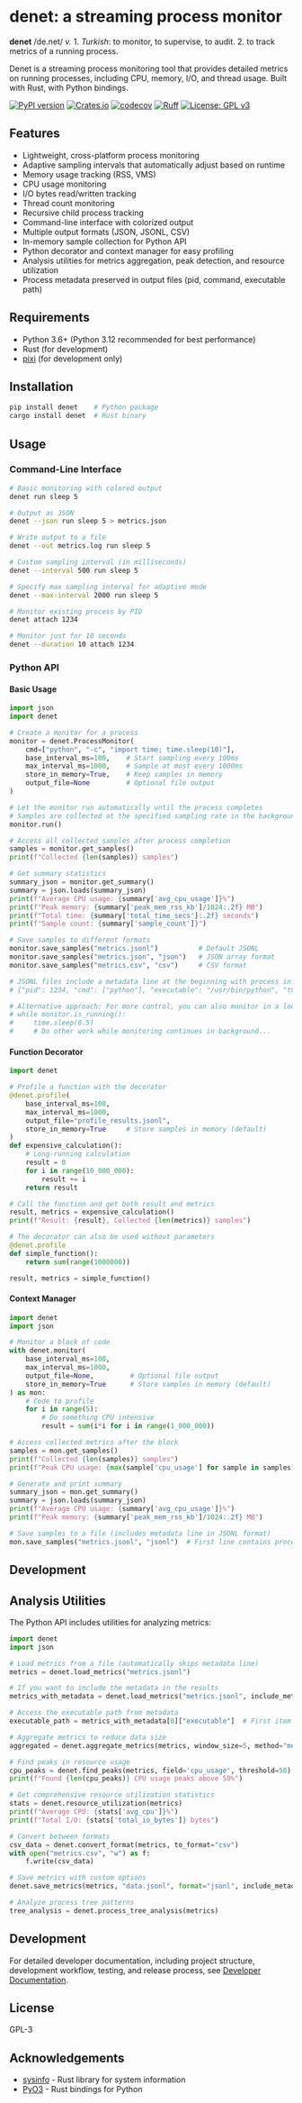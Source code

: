 # denet: a streaming process monitor

**denet** /de.net/ _v._ 1. _Turkish_: to monitor, to supervise, to audit. 2. to track metrics of a running process.

Denet is a streaming process monitoring tool that provides detailed metrics on running processes, including CPU, memory, I/O, and thread usage. Built with Rust, with Python bindings.

[![PyPI version](https://badge.fury.io/py/denet.svg)](https://badge.fury.io/py/denet)
[![Crates.io](https://img.shields.io/crates/v/denet.svg)](https://crates.io/crates/denet)
[![codecov](https://codecov.io/gh/btraven00/denet/branch/main/graph/badge.svg)](https://codecov.io/gh/btraven00/denet)
[![Ruff](https://img.shields.io/badge/code%20style-ruff-black)](https://github.com/astral-sh/ruff)
[![License: GPL v3](https://img.shields.io/badge/License-GPLv3-blue.svg)](https://www.gnu.org/licenses/gpl-3.0)

## Features

- Lightweight, cross-platform process monitoring
- Adaptive sampling intervals that automatically adjust based on runtime
- Memory usage tracking (RSS, VMS)
- CPU usage monitoring
- I/O bytes read/written tracking
- Thread count monitoring
- Recursive child process tracking
- Command-line interface with colorized output
- Multiple output formats (JSON, JSONL, CSV)
- In-memory sample collection for Python API
- Python decorator and context manager for easy profiling
- Analysis utilities for metrics aggregation, peak detection, and resource utilization
- Process metadata preserved in output files (pid, command, executable path)

## Requirements

- Python 3.6+ (Python 3.12 recommended for best performance)
- Rust (for development)
- [pixi](https://prefix.dev/docs/pixi/overview) (for development only)

## Installation

```bash
pip install denet    # Python package
cargo install denet  # Rust binary
```

## Usage

### Command-Line Interface

```bash
# Basic monitoring with colored output
denet run sleep 5

# Output as JSON
denet --json run sleep 5 > metrics.json

# Write output to a file
denet --out metrics.log run sleep 5

# Custom sampling interval (in milliseconds)
denet --interval 500 run sleep 5

# Specify max sampling interval for adaptive mode
denet --max-interval 2000 run sleep 5

# Monitor existing process by PID
denet attach 1234

# Monitor just for 10 seconds
denet --duration 10 attach 1234
```

### Python API

#### Basic Usage

```python
import json
import denet

# Create a monitor for a process
monitor = denet.ProcessMonitor(
    cmd=["python", "-c", "import time; time.sleep(10)"],
    base_interval_ms=100,    # Start sampling every 100ms
    max_interval_ms=1000,    # Sample at most every 1000ms
    store_in_memory=True,    # Keep samples in memory
    output_file=None         # Optional file output
)

# Let the monitor run automatically until the process completes
# Samples are collected at the specified sampling rate in the background
monitor.run()

# Access all collected samples after process completion
samples = monitor.get_samples()
print(f"Collected {len(samples)} samples")

# Get summary statistics
summary_json = monitor.get_summary()
summary = json.loads(summary_json)
print(f"Average CPU usage: {summary['avg_cpu_usage']}%")
print(f"Peak memory: {summary['peak_mem_rss_kb']/1024:.2f} MB")
print(f"Total time: {summary['total_time_secs']:.2f} seconds")
print(f"Sample count: {summary['sample_count']}")

# Save samples to different formats
monitor.save_samples("metrics.jsonl")          # Default JSONL
monitor.save_samples("metrics.json", "json")   # JSON array format
monitor.save_samples("metrics.csv", "csv")     # CSV format

# JSONL files include a metadata line at the beginning with process info
# {"pid": 1234, "cmd": ["python"], "executable": "/usr/bin/python", "t0_ms": 1625184000000}

# Alternative approach: For more control, you can also monitor in a loop:
# while monitor.is_running():
#     time.sleep(0.5)
#     # Do other work while monitoring continues in background...
```

#### Function Decorator

```python
import denet

# Profile a function with the decorator
@denet.profile(
    base_interval_ms=100,
    max_interval_ms=1000,
    output_file="profile_results.jsonl",
    store_in_memory=True     # Store samples in memory (default)
)
def expensive_calculation():
    # Long-running calculation
    result = 0
    for i in range(10_000_000):
        result += i
    return result

# Call the function and get both result and metrics
result, metrics = expensive_calculation()
print(f"Result: {result}, Collected {len(metrics)} samples")

# The decorator can also be used without parameters
@denet.profile
def simple_function():
    return sum(range(1000000))

result, metrics = simple_function()
```

#### Context Manager

```python
import denet
import json

# Monitor a block of code
with denet.monitor(
    base_interval_ms=100,
    max_interval_ms=1000,
    output_file=None,         # Optional file output
    store_in_memory=True      # Store samples in memory (default)
) as mon:
    # Code to profile
    for i in range(5):
        # Do something CPU intensive
        result = sum(i*i for i in range(1_000_000))

# Access collected metrics after the block
samples = mon.get_samples()
print(f"Collected {len(samples)} samples")
print(f"Peak CPU usage: {max(sample['cpu_usage'] for sample in samples)}%")

# Generate and print summary
summary_json = mon.get_summary()
summary = json.loads(summary_json)
print(f"Average CPU usage: {summary['avg_cpu_usage']}%")
print(f"Peak memory: {summary['peak_mem_rss_kb']/1024:.2f} MB")

# Save samples to a file (includes metadata line in JSONL format)
mon.save_samples("metrics.jsonl", "jsonl")  # First line contains process metadata
```

## Development

## Analysis Utilities

The Python API includes utilities for analyzing metrics:

```python
import denet
import json

# Load metrics from a file (automatically skips metadata line)
metrics = denet.load_metrics("metrics.jsonl")

# If you want to include the metadata in the results
metrics_with_metadata = denet.load_metrics("metrics.jsonl", include_metadata=True)

# Access the executable path from metadata
executable_path = metrics_with_metadata[0]["executable"]  # First item is metadata when include_metadata=True

# Aggregate metrics to reduce data size
aggregated = denet.aggregate_metrics(metrics, window_size=5, method="mean")

# Find peaks in resource usage
cpu_peaks = denet.find_peaks(metrics, field='cpu_usage', threshold=50)
print(f"Found {len(cpu_peaks)} CPU usage peaks above 50%")

# Get comprehensive resource utilization statistics
stats = denet.resource_utilization(metrics)
print(f"Average CPU: {stats['avg_cpu']}%")
print(f"Total I/O: {stats['total_io_bytes']} bytes")

# Convert between formats
csv_data = denet.convert_format(metrics, to_format="csv")
with open("metrics.csv", "w") as f:
    f.write(csv_data)

# Save metrics with custom options
denet.save_metrics(metrics, "data.jsonl", format="jsonl", include_metadata=True)

# Analyze process tree patterns
tree_analysis = denet.process_tree_analysis(metrics)
```

## Development

For detailed developer documentation, including project structure, development workflow, testing, and release process, see [Developer Documentation](docs/dev.md).

## License

GPL-3

## Acknowledgements

- [sysinfo](https://github.com/GuillaumeGomez/sysinfo) - Rust library for system information
- [PyO3](https://github.com/PyO3/pyo3) - Rust bindings for Python
